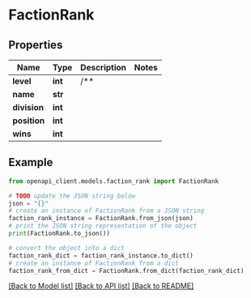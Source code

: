 # FactionRank


## Properties

Name | Type | Description | Notes
------------ | ------------- | ------------- | -------------
**level** | **int** | /** | 
**name** | **str** |  | 
**division** | **int** |  | 
**position** | **int** |  | 
**wins** | **int** |  | 

## Example

```python
from openapi_client.models.faction_rank import FactionRank

# TODO update the JSON string below
json = "{}"
# create an instance of FactionRank from a JSON string
faction_rank_instance = FactionRank.from_json(json)
# print the JSON string representation of the object
print(FactionRank.to_json())

# convert the object into a dict
faction_rank_dict = faction_rank_instance.to_dict()
# create an instance of FactionRank from a dict
faction_rank_from_dict = FactionRank.from_dict(faction_rank_dict)
```
[[Back to Model list]](../README.md#documentation-for-models) [[Back to API list]](../README.md#documentation-for-api-endpoints) [[Back to README]](../README.md)



